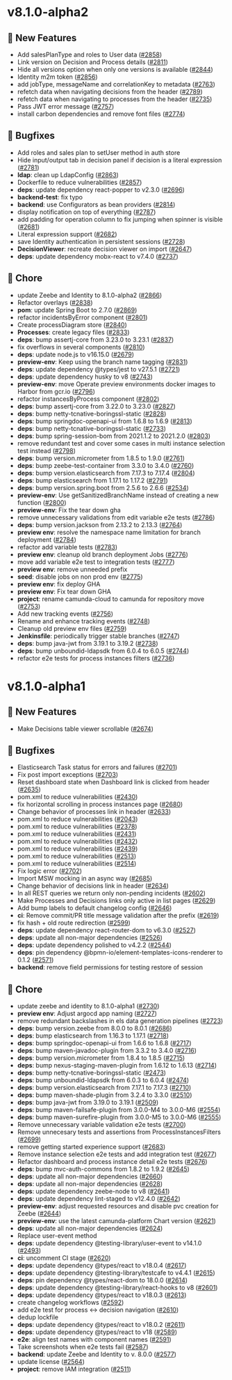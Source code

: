 # v8.1.0-alpha2
## 🚀 New Features
* Add salesPlanType and roles to User data ([#2858](https://github.com/camunda/operate/issues/2858))
* Link version on Decision and Process details ([#2811](https://github.com/camunda/operate/issues/2811))
* Hide all versions option when only one versions is available ([#2844](https://github.com/camunda/operate/issues/2844))
* Identity m2m token ([#2856](https://github.com/camunda/operate/issues/2856))
* add jobType, messageName and correlationKey to metadata ([#2763](https://github.com/camunda/operate/issues/2763))
* refetch data when navigating decisions from the header ([#2789](https://github.com/camunda/operate/issues/2789))
* refetch data when navigating to processes from the header ([#2735](https://github.com/camunda/operate/issues/2735))
* Pass JWT error message ([#2757](https://github.com/camunda/operate/issues/2757))
* install carbon dependencies and remove font files ([#2774](https://github.com/camunda/operate/issues/2774))

## 💊 Bugfixes
* Add roles and sales plan to setUser method in auth store
* Hide input/output tab in decision panel if decision is a literal expression ([#2781](https://github.com/camunda/operate/issues/2781))
* **ldap**: clean up LdapConfig ([#2863](https://github.com/camunda/operate/issues/2863))
* Dockerfile to reduce vulnerabilities ([#2857](https://github.com/camunda/operate/issues/2857))
* **deps**: update dependency react-popper to v2.3.0 ([#2696](https://github.com/camunda/operate/issues/2696))
* **backend-test**: fix typo
* **backend**: use Configurators as bean providers ([#2814](https://github.com/camunda/operate/issues/2814))
* display notification on top of everything ([#2787](https://github.com/camunda/operate/issues/2787))
* add padding for operation column to fix jumping when spinner is visible ([#2681](https://github.com/camunda/operate/issues/2681))
* Literal expression support ([#2682](https://github.com/camunda/operate/issues/2682))
* save Identity authentication in persistent sessions  ([#2728](https://github.com/camunda/operate/issues/2728))
* **DecisionViewer**: recreate decision viewer on import ([#2647](https://github.com/camunda/operate/issues/2647))
* **deps**: update dependency mobx-react to v7.4.0 ([#2737](https://github.com/camunda/operate/issues/2737))

## 🧹 Chore
* update Zeebe and Identity to 8.1.0-alpha2 ([#2866](https://github.com/camunda/operate/issues/2866))
* Refactor overlays ([#2838](https://github.com/camunda/operate/issues/2838))
* **pom**: update Spring Boot to 2.7.0 ([#2869](https://github.com/camunda/operate/issues/2869))
* refactor incidentsByError component ([#2801](https://github.com/camunda/operate/issues/2801))
* Create processDiagram store ([#2840](https://github.com/camunda/operate/issues/2840))
* **Processes**: create legacy files ([#2833](https://github.com/camunda/operate/issues/2833))
* **deps**: bump assertj-core from 3.23.0 to 3.23.1 ([#2837](https://github.com/camunda/operate/issues/2837))
* fix overflows in several components ([#2810](https://github.com/camunda/operate/issues/2810))
* **deps**: update node.js to v16.15.0 ([#2679](https://github.com/camunda/operate/issues/2679))
* **preview-env**: Keep using the branch name tagging ([#2831](https://github.com/camunda/operate/issues/2831))
* **deps**: update dependency @types/jest to v27.5.1 ([#2721](https://github.com/camunda/operate/issues/2721))
* **deps**: update dependency husky to v8 ([#2743](https://github.com/camunda/operate/issues/2743))
* **preview-env**: move Operate preview environments docker images to Harbor from gcr.io ([#2796](https://github.com/camunda/operate/issues/2796))
* refactor instancesByProcess component ([#2802](https://github.com/camunda/operate/issues/2802))
* **deps**: bump assertj-core from 3.22.0 to 3.23.0 ([#2827](https://github.com/camunda/operate/issues/2827))
* **deps**: bump netty-tcnative-boringssl-static ([#2828](https://github.com/camunda/operate/issues/2828))
* **deps**: bump springdoc-openapi-ui from 1.6.8 to 1.6.9 ([#2813](https://github.com/camunda/operate/issues/2813))
* **deps**: bump netty-tcnative-boringssl-static ([#2733](https://github.com/camunda/operate/issues/2733))
* **deps**: bump spring-session-bom from 2021.1.2 to 2021.2.0 ([#2803](https://github.com/camunda/operate/issues/2803))
* remove redundant test and cover some cases in multi instance selection test instead ([#2798](https://github.com/camunda/operate/issues/2798))
* **deps**: bump version.micrometer from 1.8.5 to 1.9.0 ([#2761](https://github.com/camunda/operate/issues/2761))
* **deps**: bump zeebe-test-container from 3.3.0 to 3.4.0 ([#2760](https://github.com/camunda/operate/issues/2760))
* **deps**: bump version.elasticsearch from 7.17.3 to 7.17.4 ([#2804](https://github.com/camunda/operate/issues/2804))
* **deps**: bump elasticsearch from 1.17.1 to 1.17.2 ([#2791](https://github.com/camunda/operate/issues/2791))
* **deps**: bump version.spring.boot from 2.5.6 to 2.6.6 ([#2534](https://github.com/camunda/operate/issues/2534))
* **preview-env**: Use getSanitizedBranchName instead of creating a new function ([#2800](https://github.com/camunda/operate/issues/2800))
* **preview-env**: Fix the tear down gha
* remove unnecessary validations from edit variable e2e tests ([#2786](https://github.com/camunda/operate/issues/2786))
* **deps**: bump version.jackson from 2.13.2 to 2.13.3 ([#2764](https://github.com/camunda/operate/issues/2764))
* **preview env**: resolve the namespace name limitation for branch deployment ([#2784](https://github.com/camunda/operate/issues/2784))
* refactor add variable tests ([#2783](https://github.com/camunda/operate/issues/2783))
* **preview env**: cleanup old branch deployment Jobs ([#2776](https://github.com/camunda/operate/issues/2776))
* move add variable e2e test to integration tests ([#2777](https://github.com/camunda/operate/issues/2777))
* **preview env**: remove unneeded prefix
* **seed**: disable jobs on non prod env ([#2775](https://github.com/camunda/operate/issues/2775))
* **preview env**: fix deploy GHA
* **preview env**: Fix tear down GHA
* **project**: rename camunda-cloud to camunda for repository move ([#2753](https://github.com/camunda/operate/issues/2753))
* Add new tracking events ([#2756](https://github.com/camunda/operate/issues/2756))
* Rename and enhance tracking events ([#2748](https://github.com/camunda/operate/issues/2748))
* Cleanup old preview env files ([#2759](https://github.com/camunda/operate/issues/2759))
* **Jenkinsfile**: periodically trigger stable branches ([#2747](https://github.com/camunda/operate/issues/2747))
* **deps**: bump java-jwt from 3.19.1 to 3.19.2 ([#2738](https://github.com/camunda/operate/issues/2738))
* **deps**: bump unboundid-ldapsdk from 6.0.4 to 6.0.5 ([#2744](https://github.com/camunda/operate/issues/2744))
* refactor e2e tests for process instances filters ([#2736](https://github.com/camunda/operate/issues/2736))
# v8.1.0-alpha1
## 🚀 New Features
* Make Decisions table viewer scrollable ([#2674](https://github.com/camunda-cloud/operate/issues/2674))

## 💊 Bugfixes
* Elasticsearch Task status for errors and failures ([#2701](https://github.com/camunda-cloud/operate/issues/2701))
* Fix post import exceptions ([#2703](https://github.com/camunda-cloud/operate/issues/2703))
* Reset dashboard state when Dashboard link is clicked from header ([#2635](https://github.com/camunda-cloud/operate/issues/2635))
* pom.xml to reduce vulnerabilities ([#2430](https://github.com/camunda-cloud/operate/issues/2430))
* fix horizontal scrolling in process instances page ([#2680](https://github.com/camunda-cloud/operate/issues/2680))
* Change behavior of processes link in header ([#2633](https://github.com/camunda-cloud/operate/issues/2633))
* pom.xml to reduce vulnerabilities ([#2043](https://github.com/camunda-cloud/operate/issues/2043))
* pom.xml to reduce vulnerabilities ([#2378](https://github.com/camunda-cloud/operate/issues/2378))
* pom.xml to reduce vulnerabilities ([#2431](https://github.com/camunda-cloud/operate/issues/2431))
* pom.xml to reduce vulnerabilities ([#2432](https://github.com/camunda-cloud/operate/issues/2432))
* pom.xml to reduce vulnerabilities ([#2439](https://github.com/camunda-cloud/operate/issues/2439))
* pom.xml to reduce vulnerabilities ([#2513](https://github.com/camunda-cloud/operate/issues/2513))
* pom.xml to reduce vulnerabilities ([#2514](https://github.com/camunda-cloud/operate/issues/2514))
* Fix logic error ([#2702](https://github.com/camunda-cloud/operate/issues/2702))
* Import MSW mocking in an async way ([#2685](https://github.com/camunda-cloud/operate/issues/2685))
* Change behavior of decisions link in header ([#2634](https://github.com/camunda-cloud/operate/issues/2634))
* In all REST queries we return only non-pending incidents ([#2602](https://github.com/camunda-cloud/operate/issues/2602))
* Make Processes and Decisions links only active in list pages ([#2629](https://github.com/camunda-cloud/operate/issues/2629))
* Add bump labels to default changelog config ([#2646](https://github.com/camunda-cloud/operate/issues/2646))
* **ci**: Remove commit/PR title message validation after the prefix ([#2619](https://github.com/camunda-cloud/operate/issues/2619))
* fix hash + old route redirection ([#2599](https://github.com/camunda-cloud/operate/issues/2599))
* **deps**: update dependency react-router-dom to v6.3.0 ([#2527](https://github.com/camunda-cloud/operate/issues/2527))
* **deps**: update all non-major dependencies ([#2526](https://github.com/camunda-cloud/operate/issues/2526))
* **deps**: update dependency polished to v4.2.2 ([#2544](https://github.com/camunda-cloud/operate/issues/2544))
* **deps**: pin dependency @bpmn-io/element-templates-icons-renderer to 0.1.2 ([#2571](https://github.com/camunda-cloud/operate/issues/2571))
* **backend**: remove field permissions for testing restore of session

## 🧹 Chore
* update zeebe and identity to 8.1.0-alpha1 ([#2730](https://github.com/camunda-cloud/operate/issues/2730))
* **preview env**: Adjust argocd app naming ([#2727](https://github.com/camunda-cloud/operate/issues/2727))
* remove redundant backslashes in els data generation pipelines ([#2723](https://github.com/camunda-cloud/operate/issues/2723))
* **deps**: bump version.zeebe from 8.0.0 to 8.0.1 ([#2686](https://github.com/camunda-cloud/operate/issues/2686))
* **deps**: bump elasticsearch from 1.16.3 to 1.17.1 ([#2718](https://github.com/camunda-cloud/operate/issues/2718))
* **deps**: bump springdoc-openapi-ui from 1.6.6 to 1.6.8 ([#2717](https://github.com/camunda-cloud/operate/issues/2717))
* **deps**: bump maven-javadoc-plugin from 3.3.2 to 3.4.0 ([#2716](https://github.com/camunda-cloud/operate/issues/2716))
* **deps**: bump version.micrometer from 1.8.4 to 1.8.5 ([#2715](https://github.com/camunda-cloud/operate/issues/2715))
* **deps**: bump nexus-staging-maven-plugin from 1.6.12 to 1.6.13 ([#2714](https://github.com/camunda-cloud/operate/issues/2714))
* **deps**: bump netty-tcnative-boringssl-static ([#2473](https://github.com/camunda-cloud/operate/issues/2473))
* **deps**: bump unboundid-ldapsdk from 6.0.3 to 6.0.4 ([#2474](https://github.com/camunda-cloud/operate/issues/2474))
* **deps**: bump version.elasticsearch from 7.17.1 to 7.17.3 ([#2710](https://github.com/camunda-cloud/operate/issues/2710))
* **deps**: bump maven-shade-plugin from 3.2.4 to 3.3.0 ([#2510](https://github.com/camunda-cloud/operate/issues/2510))
* **deps**: bump java-jwt from 3.19.0 to 3.19.1 ([#2509](https://github.com/camunda-cloud/operate/issues/2509))
* **deps**: bump maven-failsafe-plugin from 3.0.0-M4 to 3.0.0-M6 ([#2554](https://github.com/camunda-cloud/operate/issues/2554))
* **deps**: bump maven-surefire-plugin from 3.0.0-M5 to 3.0.0-M6 ([#2555](https://github.com/camunda-cloud/operate/issues/2555))
* Remove unnecessary variable validation e2e tests ([#2700](https://github.com/camunda-cloud/operate/issues/2700))
* Remove unnecesary tests and assertions from ProcessInstancesFilters ([#2699](https://github.com/camunda-cloud/operate/issues/2699))
* remove getting started experience support ([#2683](https://github.com/camunda-cloud/operate/issues/2683))
* Remove instance selection e2e tests and add integration test ([#2677](https://github.com/camunda-cloud/operate/issues/2677))
* Refactor dashboard and process instance detail e2e tests ([#2676](https://github.com/camunda-cloud/operate/issues/2676))
* **deps**: bump mvc-auth-commons from 1.8.2 to 1.9.2 ([#2645](https://github.com/camunda-cloud/operate/issues/2645))
* **deps**: update all non-major dependencies ([#2660](https://github.com/camunda-cloud/operate/issues/2660))
* **deps**: update all non-major dependencies ([#2628](https://github.com/camunda-cloud/operate/issues/2628))
* **deps**: update dependency zeebe-node to v8 ([#2641](https://github.com/camunda-cloud/operate/issues/2641))
* **deps**: update dependency lint-staged to v12.4.0 ([#2642](https://github.com/camunda-cloud/operate/issues/2642))
* **preview-env**: adjust requested resources and disable pvc creation for Zeebe ([#2644](https://github.com/camunda-cloud/operate/issues/2644))
* **preview-env**: use the latest camunda-platform Chart version ([#2621](https://github.com/camunda-cloud/operate/issues/2621))
* **deps**: update all non-major dependencies ([#2624](https://github.com/camunda-cloud/operate/issues/2624))
* Replace user-event method
* **deps**: update dependency @testing-library/user-event to v14.1.0 ([#2493](https://github.com/camunda-cloud/operate/issues/2493))
* **ci**: uncomment CI stage ([#2620](https://github.com/camunda-cloud/operate/issues/2620))
* **deps**: update dependency @types/react to v18.0.4 ([#2617](https://github.com/camunda-cloud/operate/issues/2617))
* **deps**: update dependency @testing-library/testcafe to v4.4.1 ([#2615](https://github.com/camunda-cloud/operate/issues/2615))
* **deps**: pin dependency @types/react-dom to 18.0.0 ([#2614](https://github.com/camunda-cloud/operate/issues/2614))
* **deps**: update dependency @testing-library/react-hooks to v8 ([#2601](https://github.com/camunda-cloud/operate/issues/2601))
* **deps**: update dependency @types/react to v18.0.3 ([#2613](https://github.com/camunda-cloud/operate/issues/2613))
* create changelog workflows ([#2592](https://github.com/camunda-cloud/operate/issues/2592))
* add e2e test for process <-> decision navigation ([#2610](https://github.com/camunda-cloud/operate/issues/2610))
* dedup lockfile
* **deps**: update dependency @types/react to v18.0.2 ([#2611](https://github.com/camunda-cloud/operate/issues/2611))
* **deps**: update dependency @types/react to v18 ([#2589](https://github.com/camunda-cloud/operate/issues/2589))
* **e2e**: align test names with component names ([#2591](https://github.com/camunda-cloud/operate/issues/2591))
* Take screenshots when e2e tests fail ([#2587](https://github.com/camunda-cloud/operate/issues/2587))
* **backend**: update Zeebe and Identity to v. 8.0.0 ([#2577](https://github.com/camunda-cloud/operate/issues/2577))
* update license ([#2564](https://github.com/camunda-cloud/operate/issues/2564))
* **project**: remove IAM integration ([#2511](https://github.com/camunda-cloud/operate/issues/2511))
